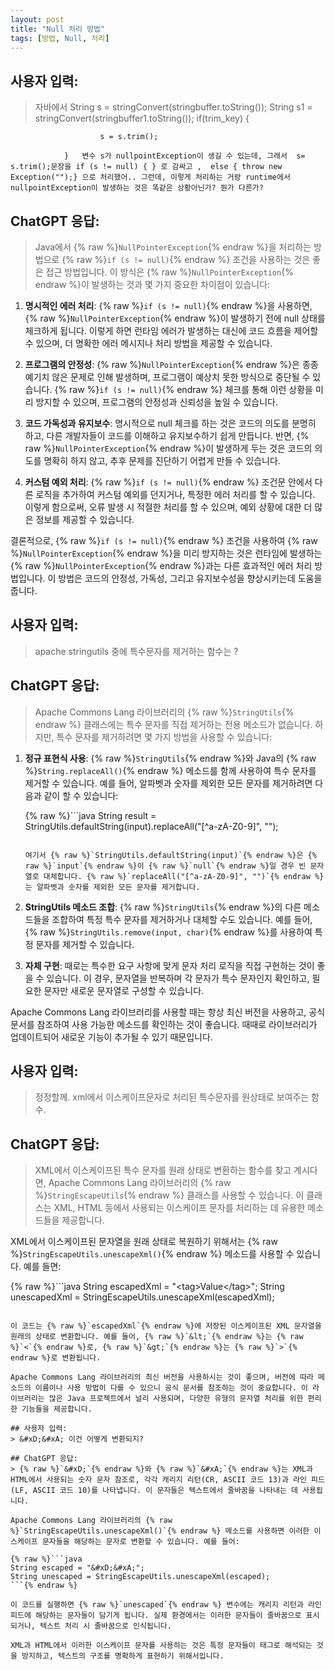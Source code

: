 ```yaml
---
layout: post
title: "Null 처리 방법"
tags: [방법, Null, 처리]
---
```


## 사용자 입력:
> 자바에서                 String s = stringConvert(stringbuffer.toString());
                String s1 = stringConvert(stringbuffer1.toString());
                if(trim_key)
                {

                        s = s.trim();

                }   변수 s가 nullpointException이 생길 수 있는데, 그래서  s= s.trim();문장을 if (s != null) { } 로 감싸고 ,  else { throw new Exception("");} 으로 처리했어.. 그런데, 이렇게 처리하는 거랑 runtime에서 nullpointException이 발생하는 것은 똑같은 상황아닌가? 뭔가 다른가?

## ChatGPT 응답:
> Java에서 {% raw %}`NullPointerException`{% endraw %}을 처리하는 방법으로 {% raw %}`if (s != null)`{% endraw %} 조건을 사용하는 것은 좋은 접근 방법입니다. 이 방식은 {% raw %}`NullPointerException`{% endraw %}이 발생하는 것과 몇 가지 중요한 차이점이 있습니다:

1. **명시적인 에러 처리**: {% raw %}`if (s != null)`{% endraw %}을 사용하면, {% raw %}`NullPointerException`{% endraw %}이 발생하기 전에 null 상태를 체크하게 됩니다. 이렇게 하면 런타임 에러가 발생하는 대신에 코드 흐름을 제어할 수 있으며, 더 명확한 에러 메시지나 처리 방법을 제공할 수 있습니다.

2. **프로그램의 안정성**: {% raw %}`NullPointerException`{% endraw %}은 종종 예기치 않은 문제로 인해 발생하며, 프로그램이 예상치 못한 방식으로 중단될 수 있습니다. {% raw %}`if (s != null)`{% endraw %} 체크를 통해 이런 상황을 미리 방지할 수 있으며, 프로그램의 안정성과 신뢰성을 높일 수 있습니다.

3. **코드 가독성과 유지보수**: 명시적으로 null 체크를 하는 것은 코드의 의도를 분명히 하고, 다른 개발자들이 코드를 이해하고 유지보수하기 쉽게 만듭니다. 반면, {% raw %}`NullPointerException`{% endraw %}이 발생하게 두는 것은 코드의 의도를 명확히 하지 않고, 추후 문제를 진단하기 어렵게 만들 수 있습니다.

4. **커스텀 예외 처리**: {% raw %}`if (s != null)`{% endraw %} 조건문 안에서 다른 로직을 추가하여 커스텀 예외를 던지거나, 특정한 에러 처리를 할 수 있습니다. 이렇게 함으로써, 오류 발생 시 적절한 처리를 할 수 있으며, 예외 상황에 대한 더 많은 정보를 제공할 수 있습니다.

결론적으로, {% raw %}`if (s != null)`{% endraw %} 조건을 사용하여 {% raw %}`NullPointerException`{% endraw %}을 미리 방지하는 것은 런타임에 발생하는 {% raw %}`NullPointerException`{% endraw %}과는 다른 효과적인 에러 처리 방법입니다. 이 방법은 코드의 안정성, 가독성, 그리고 유지보수성을 향상시키는데 도움을 줍니다.

## 사용자 입력:
> apache stringutils 중에 특수문자를 제거하는 함수는 ?

## ChatGPT 응답:
> Apache Commons Lang 라이브러리의 {% raw %}`StringUtils`{% endraw %} 클래스에는 특수 문자를 직접 제거하는 전용 메소드가 없습니다. 하지만, 특수 문자를 제거하려면 몇 가지 방법을 사용할 수 있습니다:

1. **정규 표현식 사용**: {% raw %}`StringUtils`{% endraw %}와 Java의 {% raw %}`String.replaceAll()`{% endraw %} 메소드를 함께 사용하여 특수 문자를 제거할 수 있습니다. 예를 들어, 알파벳과 숫자를 제외한 모든 문자를 제거하려면 다음과 같이 할 수 있습니다:

   {% raw %}```java
   String result = StringUtils.defaultString(input).replaceAll("[^a-zA-Z0-9]", "");
   ```{% endraw %}

   여기서 {% raw %}`StringUtils.defaultString(input)`{% endraw %}은 {% raw %}`input`{% endraw %}이 {% raw %}`null`{% endraw %}일 경우 빈 문자열로 대체합니다. {% raw %}`replaceAll("[^a-zA-Z0-9]", "")`{% endraw %}는 알파벳과 숫자를 제외한 모든 문자를 제거합니다.

2. **StringUtils 메소드 조합**: {% raw %}`StringUtils`{% endraw %}의 다른 메소드들을 조합하여 특정 특수 문자를 제거하거나 대체할 수도 있습니다. 예를 들어, {% raw %}`StringUtils.remove(input, char)`{% endraw %}를 사용하여 특정 문자를 제거할 수 있습니다.

3. **자체 구현**: 때로는 특수한 요구 사항에 맞게 문자 처리 로직을 직접 구현하는 것이 좋을 수 있습니다. 이 경우, 문자열을 반복하며 각 문자가 특수 문자인지 확인하고, 필요한 문자만 새로운 문자열로 구성할 수 있습니다.

Apache Commons Lang 라이브러리를 사용할 때는 항상 최신 버전을 사용하고, 공식 문서를 참조하여 사용 가능한 메소드를 확인하는 것이 좋습니다. 때때로 라이브러리가 업데이트되어 새로운 기능이 추가될 수 있기 때문입니다.

## 사용자 입력:
> 정정할께. xml에서 이스케이프문자로 처리된 특수문자를 원상태로 보여주는 함수.

## ChatGPT 응답:
> XML에서 이스케이프된 특수 문자를 원래 상태로 변환하는 함수를 찾고 계시다면, Apache Commons Lang 라이브러리의 {% raw %}`StringEscapeUtils`{% endraw %} 클래스를 사용할 수 있습니다. 이 클래스는 XML, HTML 등에서 사용되는 이스케이프 문자를 처리하는 데 유용한 메소드들을 제공합니다.

XML에서 이스케이프된 문자열을 원래 상태로 복원하기 위해서는 {% raw %}`StringEscapeUtils.unescapeXml()`{% endraw %} 메소드를 사용할 수 있습니다. 예를 들면:

{% raw %}```java
String escapedXml = "&lt;tag&gt;Value&lt;/tag&gt;";
String unescapedXml = StringEscapeUtils.unescapeXml(escapedXml);
```{% endraw %}

이 코드는 {% raw %}`escapedXml`{% endraw %}에 저장된 이스케이프된 XML 문자열을 원래의 상태로 변환합니다. 예를 들어, {% raw %}`&lt;`{% endraw %}는 {% raw %}`<`{% endraw %}로, {% raw %}`&gt;`{% endraw %}는 {% raw %}`>`{% endraw %}로 변환됩니다.

Apache Commons Lang 라이브러리의 최신 버전을 사용하시는 것이 좋으며, 버전에 따라 메소드의 이름이나 사용 방법이 다를 수 있으니 공식 문서를 참조하는 것이 중요합니다. 이 라이브러리는 많은 Java 프로젝트에서 널리 사용되며, 다양한 유형의 문자열 처리를 위한 편리한 기능들을 제공합니다.

## 사용자 입력:
> &#xD;&#xA; 이건 어떻게 변환되지?

## ChatGPT 응답:
> {% raw %}`&#xD;`{% endraw %}와 {% raw %}`&#xA;`{% endraw %}는 XML과 HTML에서 사용되는 숫자 문자 참조로, 각각 캐리지 리턴(CR, ASCII 코드 13)과 라인 피드(LF, ASCII 코드 10)를 나타냅니다. 이 문자들은 텍스트에서 줄바꿈을 나타내는 데 사용됩니다. 

Apache Commons Lang 라이브러리의 {% raw %}`StringEscapeUtils.unescapeXml()`{% endraw %} 메소드를 사용하면 이러한 이스케이프 문자들을 해당하는 문자로 변환할 수 있습니다. 예를 들어:

{% raw %}```java
String escaped = "&#xD;&#xA;";
String unescaped = StringEscapeUtils.unescapeXml(escaped);
```{% endraw %}

이 코드를 실행하면 {% raw %}`unescaped`{% endraw %} 변수에는 캐리지 리턴과 라인 피드에 해당하는 문자들이 담기게 됩니다. 실제 환경에서는 이러한 문자들이 줄바꿈으로 표시되거나, 텍스트 처리 시 줄바꿈으로 인식됩니다.

XML과 HTML에서 이러한 이스케이프 문자를 사용하는 것은 특정 문자들이 태그로 해석되는 것을 방지하고, 텍스트의 구조를 명확하게 표현하기 위해서입니다.

